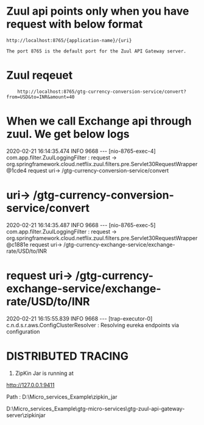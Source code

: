 # Zuul api points only when you have request with below format 

 	http://localhost:8765/{application-name}/{uri}
 	
 	The port 8765 is the default port for the Zuul API Gateway server.
 	
 	
# Zuul reqeuet 

		http://localhost:8765/gtg-currency-conversion-service/convert?from=USD&to=INR&amount=40 	
		
# When we call Exchange api through zuul. We get below logs 
2020-02-21 16:14:35.474  INFO 9668 --- [nio-8765-exec-4] com.app.filter.ZuulLoggingFilter         : request -> org.springframework.cloud.netflix.zuul.filters.pre.Servlet30RequestWrapper@1cde4 request  uri-> /gtg-currency-conversion-service/convert

# uri-> /gtg-currency-conversion-service/convert
2020-02-21 16:14:35.487  INFO 9668 --- [nio-8765-exec-5] com.app.filter.ZuulLoggingFilter         : request -> org.springframework.cloud.netflix.zuul.filters.pre.Servlet30RequestWrapper@c1881e request uri-> /gtg-currency-exchange-service/exchange-rate/USD/to/INR
# request uri-> /gtg-currency-exchange-service/exchange-rate/USD/to/INR
2020-02-21 16:15:55.839  INFO 9668 --- [trap-executor-0] c.n.d.s.r.aws.ConfigClusterResolver      : Resolving eureka endpoints via configuration


# DISTRIBUTED TRACING 
1. ZipKin Jar is running at 

http://127.0.0.1:9411

Path : D:\Micro_services_Example\zipkin_jar

D:\Micro_services_Example\gtg-micro-services\gtg-zuul-api-gateway-server\zipkinjar



		